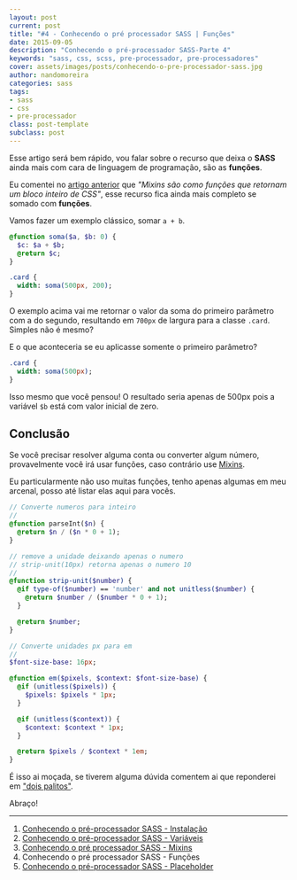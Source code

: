 ```yaml
---
layout: post
current: post
title: "#4 - Conhecendo o pré processador SASS | Funções"
date: 2015-09-05
description: "Conhecendo o pré-processador SASS-Parte 4"
keywords: "sass, css, scss, pre-processador, pre-processadores"
cover: assets/images/posts/conhecendo-o-pre-processador-sass.jpg
author: nandomoreira
categories: sass
tags:
- sass
- css
- pre-processador
class: post-template
subclass: post
---
```


Esse artigo será bem rápido, vou falar sobre o recurso que deixa o **SASS** ainda mais com cara de linguagem de programação, são as **funções**.

Eu comentei no [artigo anterior](/sass-parte-3-mixins) que _"Mixins são como funções que retornam um bloco inteiro de CSS"_, esse recurso fica ainda mais completo se somado com **funções**.

Vamos fazer um exemplo clássico, somar `a + b`.

```sass
@function soma($a, $b: 0) {
  $c: $a + $b;
  @return $c;
}

.card {
  width: soma(500px, 200);
}
```

O exemplo acima vai me retornar o valor da soma do primeiro parâmetro com a do segundo, resultando em `700px` de largura para a classe `.card`. Simples não é mesmo?

E o que aconteceria se eu aplicasse somente o primeiro parâmetro?

```sass
.card {
  width: soma(500px);
}
```

Isso mesmo que você pensou! O resultado seria apenas de 500px pois a variável `$b` está com valor inicial de zero.

## Conclusão

Se você precisar resolver alguma conta ou converter algum número, provavelmente você irá usar funções, caso contrário use [Mixins](/sass-parte-3-mixins).

Eu particularmente não uso muitas funções, tenho apenas algumas em meu arcenal, posso até listar elas aqui para vocês.

```sass
// Converte numeros para inteiro
//
@function parseInt($n) {
  @return $n / ($n * 0 + 1);
}

// remove a unidade deixando apenas o numero
// strip-unit(10px) retorna apenas o numero 10
//
@function strip-unit($number) {
  @if type-of($number) == 'number' and not unitless($number) {
    @return $number / ($number * 0 + 1);
  }

  @return $number;
}

// Converte unidades px para em
//
$font-size-base: 16px;

@function em($pixels, $context: $font-size-base) {
  @if (unitless($pixels)) {
    $pixels: $pixels * 1px;
  }

  @if (unitless($context)) {
    $context: $context * 1px;
  }

  @return $pixels / $context * 1em;
}
```

É isso ai moçada, se tiverem alguma dúvida comentem ai que reponderei em ["dois palitos"](http://goo.gl/oM5AOY).

Abraço!

***

1. [Conhecendo o pré-processador SASS - Instalação](/conhecendo-o-pre-processador-sass-parte-1)
2. [Conhecendo o pré-processador SASS - Variáveis](/sass-variaveis-parte-2)
3. [Conhecendo o pré processador SASS - Mixins](/sass-parte-3-mixins)
4. Conhecendo o pré processador SASS - Funções
5. [Conhecendo o pré-processador SASS - Placeholder](/sass-parte-5-placeholder)
